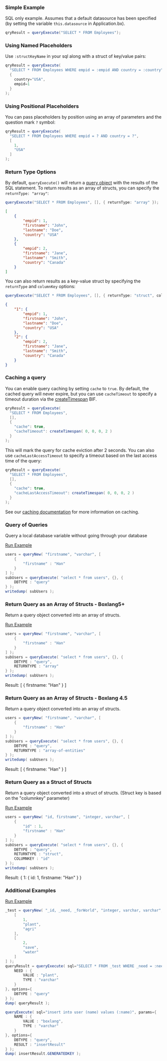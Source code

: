 ### Simple Example

SQL only example. Assumes that a default datasource has been specified (by setting the variable `this.datasource` in Application.bx).

```java
qryResult = queryExecute("SELECT * FROM Employees");
```

### Using Named Placeholders

Use `:structKeyName` in your sql along with a struct of key/value pairs:

```java
qryResult = queryExecute(
  "SELECT * FROM Employees WHERE empid = :empid AND country = :country", 
  {
    country="USA", 
    empid=1
  }
);
```

### Using Positional Placeholders

You can pass placeholders by position using an array of parameters and the question mark `?` symbol:

```java
qryResult = queryExecute(
  "SELECT * FROM Employees WHERE empid = ? AND country = ?", 
  [
    1,
    "USA"
  ]
);
```

### Return Type Options

By default, `queryExecute()` will return a [query object](../../types/query) with the results of the SQL statement. To return results as an array of structs, you can specify the `returnType: "array"`:

```java
queryExecute("SELECT * FROM Employees", [], { returnType: "array" });
```

```json
[
	{
		"empid": 1,
		"firstname": "John",
		"lastname": "Doe",
		"country": "USA"
	},
	{
		"empid": 2,
		"firstname": "Jane",
		"lastname": "Smith",
		"country": "Canada"
	}
]
```

You can also return results as a key-value struct by specifying the `returnType` and `columnKey` options:

```java
queryExecute("SELECT * FROM Employees", [], { returnType: "struct", columnKey: "empid" });
```

```json
{
	"1": {
		"empid": 1,
		"firstname": "John",
		"lastname": "Doe",
		"country": "USA"
	},
	"2": {
		"empid": 2,
		"firstname": "Jane",
		"lastname": "Smith",
		"country": "Canada"
	}
}
```

### Caching a query

You can enable query caching by setting `cache` to `true`. By default, the cached query will never expire, but you can use `cacheTimeout` to specify a timeout duration via the [createTimespan](../temporal/CreateTimeSpan) BIF.

```java
qryResult = queryExecute(
  "SELECT * FROM Employees", 
  [],
  {
    "cache": true,
    "cacheTimeout": createTimespan( 0, 0, 0, 2 )
  }
);
```

This will mark the query for cache eviction after 2 seconds. You can also use `cacheLastAccessTimeout` to specify a timeout based on the last access time of the query:

```java
qryResult = queryExecute(
  "SELECT * FROM Employees", 
  [],
  {
    "cache": true,
    "cacheLastAccessTimeout": createTimespan( 0, 0, 0, 2 )
  }
);
```

See our [caching documentation](https://boxlang.ortusbooks.com/boxlang-framework/caching) for more information on caching.


### Query of Queries

Query a local database variable without going through your database

<a href="https://try.boxlang.io/?code=eJxNzLEKwkAMBuD58hQhUxWfQHERC07FQQcRh%2FNMsWCr5i5WKffu3jlIh8BPkv9Tz%2BJxiU9l%2BVTcF0h1Iz50tmWaIb2suKuVFI8IZgBjRnecI21sR2AinHCyAK%2Fn%2FRgs3%2Bw0cEI939gFnGIt9xY1PyVziGnArFe7w7bM2q9FEDPWSxP4ou2jwL%2Bb1l9gIzcU" target="_blank">Run Example</a>

```java
users = queryNew( "firstname", "varchar", [ 
	{
		"firstname" : "Han"
	}
] );
subUsers = queryExecute( "select * from users", {}, {
	DBTYPE : "query"
} );
writedump( subUsers );

```


### Return Query as an Array of Structs - Boxlang5+

Return a query object converted into an array of structs.

<a href="https://try.boxlang.io/?code=eJxNjUELgkAQhc87v2KYk4W%2FoOgSCZ0kRA8RHTYbSXCtZnczEf97a1B4GHi89%2BZ73rJY3ODTs%2FQpdxFSVYt1rTZMMdJLS3nTEuQJQQ2g1CzHFdJetwRqhDMu1mD9pZgDkzeX3nGAWm64dLjESu4G%2FVQKzGEMB2q3zY%2BHZKJ9vygGlSV5kaU%2FW4vonmCcNjqpHV%2B9eUT4nwv2B3mGPVI%3D" target="_blank">Run Example</a>

```java
users = queryNew( "firstname", "varchar", [ 
	{
		"firstname" : "Han"
	}
] );
subUsers = queryExecute( "select * from users", {}, {
	DBTYPE : "query",
	RETURNTYPE : "array"
} );
writedump( subUsers );

```

Result: [ { firstname: "Han" } ]

### Return Query as an Array of Structs - Boxlang 4.5

Return a query object converted into an array of structs.


```java
users = queryNew( "firstname", "varchar", [ 
	{
		"firstname" : "Han"
	}
] );
subUsers = queryExecute( "select * from users", {}, {
	DBTYPE : "query",
	RETURNTYPE : "array-of-entities"
} );
writedump( subUsers );

```

Result: [ { firstname: "Han" } ]

### Return Query as a Struct of Structs

Return a query object converted into a struct of structs. (Struct key is based on the "columnkey" parameter)

<a href="https://try.boxlang.io/?code=eJxNjk0LgkAQhs%2B7v2LYk4WXrkWXSggqC9FDRAfTsYS0mt3NQvzvzQZ9HAaGh%2FfLaiQNY7hZpGeIjQeqzH0oStKmTitUPoPa4BHJh3tK2SklZjuQopVCsFjBEAa%2B%2B38mRmqe1kqKTu6hN5LaHpL%2FpuCBmTXIbRrPmBnoQ0GXCqwTcX7b8Ukxm8TbTeDS3i7FNVEQJ1H4wdqQzYzj0%2FUyWYWLYOswr5Kd622oNJjb6urBdwLjF4O4SLA%3D" target="_blank">Run Example</a>

```java
users = queryNew( "id, firstname", "integer, varchar", [ 
	{
		"id" : 1,
		"firstname" : "Han"
	}
] );
subUsers = queryExecute( "select * from users", {}, {
	DBTYPE : "query",
	RETURNTYPE : "struct",
	COLUMNKEY : "id"
} );
writedump( subUsers );

```

Result: { 1: { id: 1, firstname: "Han" } }

### Additional Examples

<a href="https://try.boxlang.io/?code=eJxNj09rwkAQxc87n2LYUyp70aMlh6orPagtqVVEQljMaAMxibsbbSn57m42%2BOcy7%2FHeDPwmsWQshniqSf8t6BIgT7JUYFIQtbIv9brUecoF8qywdCAt8Kz07kc9jCu3CGwLjPWFG7zKVWG5t%2BqgMw4sFl0%2F8KFRZ%2Brqi7Kk2x5ifHkFjxGRqfM7lPylXW0pQHPKQ%2F4lZ3K8xB5Oo485Jp5%2B%2FS4j2RG7o2GrjqhSWh1N%2BA9sIeUEh%2BgcW73NvqXzT4TLzadPbr8Aa6ARWFY2Kwt%2FPxnddjwQh6ZFTetjFeAzsAuv0S5fdA%3D%3D" target="_blank">Run Example</a>

```java
_test = queryNew( "_id, _need, _forWorld", "integer, varchar, varchar", [ 
	[
		1,
		"plant",
		"agri"
	],
	[
		2,
		"save",
		"water"
	]
] );
queryResult = queryExecute( sql="SELECT * FROM _test WHERE _need = :need", params={
	NEED : {
		VALUE : "plant",
		TYPE : "varchar"
	}
}, options={
	DBTYPE : "query"
} );
dump( queryResult );

```



```java
queryExecute( sql="insert into user (name) values (:name)", params={ 
	NAME : {
		VALUE : "boxlang",
		TYPE : "varchar"
	}
}, options={
	DBTYPE : "query",
	RESULT : "insertResult"
} );
dump( insertResult.GENERATEDKEY );

```


